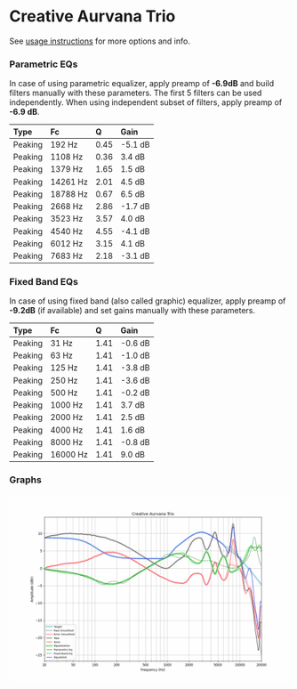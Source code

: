 # Creative Aurvana Trio
See [usage instructions](https://github.com/jaakkopasanen/AutoEq#usage) for more options and info.

### Parametric EQs
In case of using parametric equalizer, apply preamp of **-6.9dB** and build filters manually
with these parameters. The first 5 filters can be used independently.
When using independent subset of filters, apply preamp of **-6.9 dB**.

| Type    | Fc       |    Q | Gain    |
|:--------|:---------|:-----|:--------|
| Peaking | 192 Hz   | 0.45 | -5.1 dB |
| Peaking | 1108 Hz  | 0.36 | 3.4 dB  |
| Peaking | 1379 Hz  | 1.65 | 1.5 dB  |
| Peaking | 14261 Hz | 2.01 | 4.5 dB  |
| Peaking | 18788 Hz | 0.67 | 6.5 dB  |
| Peaking | 2668 Hz  | 2.86 | -1.7 dB |
| Peaking | 3523 Hz  | 3.57 | 4.0 dB  |
| Peaking | 4540 Hz  | 4.55 | -4.1 dB |
| Peaking | 6012 Hz  | 3.15 | 4.1 dB  |
| Peaking | 7683 Hz  | 2.18 | -3.1 dB |

### Fixed Band EQs
In case of using fixed band (also called graphic) equalizer, apply preamp of **-9.2dB**
(if available) and set gains manually with these parameters.

| Type    | Fc       |    Q | Gain    |
|:--------|:---------|:-----|:--------|
| Peaking | 31 Hz    | 1.41 | -0.6 dB |
| Peaking | 63 Hz    | 1.41 | -1.0 dB |
| Peaking | 125 Hz   | 1.41 | -3.8 dB |
| Peaking | 250 Hz   | 1.41 | -3.6 dB |
| Peaking | 500 Hz   | 1.41 | -0.2 dB |
| Peaking | 1000 Hz  | 1.41 | 3.7 dB  |
| Peaking | 2000 Hz  | 1.41 | 2.5 dB  |
| Peaking | 4000 Hz  | 1.41 | 1.6 dB  |
| Peaking | 8000 Hz  | 1.41 | -0.8 dB |
| Peaking | 16000 Hz | 1.41 | 9.0 dB  |

### Graphs
![](./Creative%20Aurvana%20Trio.png)